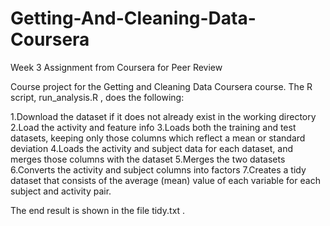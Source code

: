 # Getting-And-Cleaning-Data-Coursera
Week 3 Assignment from Coursera for Peer Review

Course project for the Getting and Cleaning Data Coursera course. The R script,  run_analysis.R , does the following:

1.Download the dataset if it does not already exist in the working directory
2.Load the activity and feature info
3.Loads both the training and test datasets, keeping only those columns which reflect a mean or standard deviation
4.Loads the activity and subject data for each dataset, and merges those columns with the dataset
5.Merges the two datasets
6.Converts the  activity  and  subject  columns into factors
7.Creates a tidy dataset that consists of the average (mean) value of each variable for each subject and activity pair.

The end result is shown in the file  tidy.txt .
